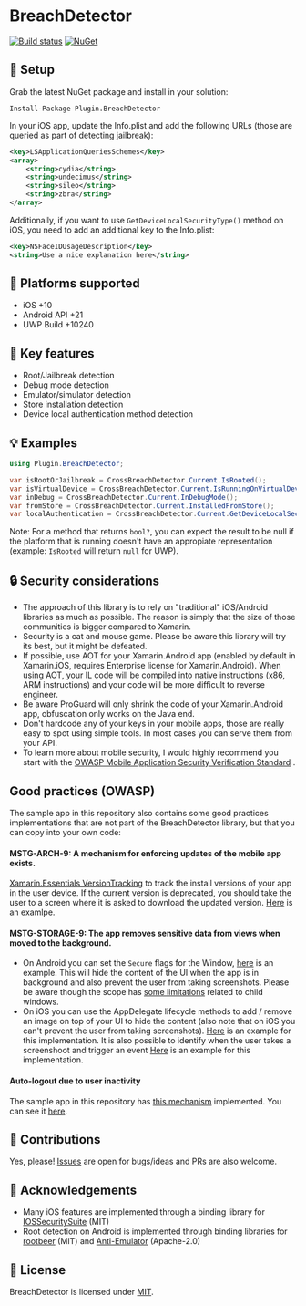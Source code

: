 # BreachDetector

[![Build status](https://dev.azure.com/nicolasmilcoff/BreachDetector/_apis/build/status/nmilcoff.BreachDetector)](https://dev.azure.com/nicolasmilcoff/BreachDetector/_build/latest?definitionId=2)
[![NuGet](https://img.shields.io/nuget/v/Plugin.BreachDetector.svg?label=NuGet)](https://www.nuget.org/packages/Plugin.BreachDetector/)


## :wrench: Setup

Grab the latest NuGet package and install in your solution:

    Install-Package Plugin.BreachDetector

In your iOS app, update the Info.plist and add the following URLs (those are queried as part of detecting jailbreak):

```xml
<key>LSApplicationQueriesSchemes</key>
<array>
	<string>cydia</string>
	<string>undecimus</string>
	<string>sileo</string>
	<string>zbra</string>
</array>
``` 

Additionally, if you want to use `GetDeviceLocalSecurityType()` method on iOS, you need to add an additional key to the Info.plist:

```xml
<key>NSFaceIDUsageDescription</key>
<string>Use a nice explanation here</string>
```

## :iphone: Platforms supported

- iOS +10
- Android API +21
- UWP Build +10240

## :key: Key features 

- Root/Jailbreak detection
- Debug mode detection
- Emulator/simulator detection
- Store installation detection
- Device local authentication method detection

## :bulb: Examples

```c#
using Plugin.BreachDetector;

var isRootOrJailbreak = CrossBreachDetector.Current.IsRooted();
var isVirtualDevice = CrossBreachDetector.Current.IsRunningOnVirtualDevice();
var inDebug = CrossBreachDetector.Current.InDebugMode();
var fromStore = CrossBreachDetector.Current.InstalledFromStore(); 
var localAuthentication = CrossBreachDetector.Current.GetDeviceLocalSecurityType(); // values: Unknown, None, Pass, Biometric
```

Note: For a method that returns `bool?`, you can expect the result to be null if the platform that is running doesn't have an appropiate representation (example: `IsRooted` will return `null` for UWP).

## :lock: Security considerations

- The approach of this library is to rely on "traditional" iOS/Android libraries as much as possible. The reason is simply that the size of those communities is bigger compared to Xamarin.
- Security is a cat and mouse game. Please be aware this library will try its best, but it might be defeated.
- If possible, use AOT for your Xamarin.Android app (enabled by default in Xamarin.iOS, requires Enterprise license for Xamarin.Android). When using AOT, your IL code will be compiled into native instructions (x86, ARM instructions) and your code will be more difficult to reverse engineer.
- Be aware ProGuard will only shrink the code of your Xamarin.Android app, obfuscation only works on the Java end. 
- Don't hardcode any of your keys in your mobile apps, those are really easy to spot using simple tools. In most cases you can serve them from your API.
- To learn more about mobile security, I would highly recommend you start with the [OWASP Mobile Application Security Verification Standard](https://github.com/OWASP/owasp-masvs) .

## Good practices (OWASP)

The sample app in this repository also contains some good practices implementations that are not part of the BreachDetector library, but that you can copy into your own code:

#### MSTG-ARCH-9: A mechanism for enforcing updates of the mobile app exists.

[Xamarin.Essentials VersionTracking](https://docs.microsoft.com/en-us/xamarin/essentials/version-tracking) to track the install versions of your app in the user device. If the current version is deprecated, you should take the user to a screen where it is asked to download the updated version. [Here](https://github.com/nmilcoff/BreachDetector/blob/develop/TestApp/TestApp/App.xaml.cs#L19) is an examlpe.

#### MSTG-STORAGE-9: The app removes sensitive data from views when moved to the background.

- On Android you can set the `Secure` flags for the Window, [here](https://github.com/nmilcoff/BreachDetector/blob/develop/TestApp/TestApp.Android/MainActivity.cs#L29) is an example. This will hide the content of the UI when the app is in background and also prevent the user from taking screenshots. Please be aware though the scope has [some limitations](https://github.com/commonsguy/cwac-security/blob/master/docs/FLAGSECURE.md) related to child windows.
- On iOS you can use the AppDelegate lifecycle methods to add / remove an image on top of your UI to hide the content (also note that on iOS you can't prevent the user from taking screenshots). [Here](https://github.com/nmilcoff/BreachDetector/blob/develop/TestApp/TestApp.iOS/AppDelegate.cs#L20) is an example for this implementation. It is also possible to identify when the user takes a screenshoot and trigger an event [Here](https://github.com/nmilcoff/BreachDetector/blob/develop/TestApp/TestApp.iOS/AppDelegate.cs#L60) is an example for this implementation. 

#### Auto-logout due to user inactivity

The sample app in this repository has [this mechanism](https://stackoverflow.com/a/51727021/5000213) implemented. You can see it [here](https://github.com/nmilcoff/BreachDetector/blob/test-app/TestApp/TestApp/App.xaml.cs#L26).

## :construction_worker: Contributions

Yes, please! [Issues](https://github.com/nmilcoff/BreachDetector/issues) are open for bugs/ideas and PRs are also welcome.

## :bow: Acknowledgements

- Many iOS features are implemented through a binding library for [IOSSecuritySuite](https://github.com/nmilcoff/IOSSecuritySuite) (MIT)
- Root detection on Android is implemented through binding libraries for [rootbeer](https://github.com/nmilcoff/rootbeer) (MIT) and [Anti-Emulator](https://github.com/nmilcoff/anti-emulator) (Apache-2.0)

## :scroll: License

BreachDetector is licensed under [MIT](https://github.com/nmilcoff/BreachDetector/blob/master/LICENSE).
